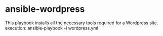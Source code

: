 # ansible-wordpress

This playbook installs all the necessary tools required for a Wordpress site. 
execution: ansible-playbook -i <hosts file> wordpress.yml
